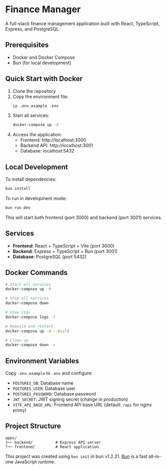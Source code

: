 # Finance Manager

A full-stack finance management application built with React, TypeScript, Express, and PostgreSQL.

## Prerequisites

- Docker and Docker Compose
- Bun (for local development)

## Quick Start with Docker

1. Clone the repository
2. Copy the environment file:
   ```bash
   cp .env.example .env
   ```
3. Start all services:
   ```bash
   docker-compose up -d
   ```
4. Access the application:
   - Frontend: http://localhost:3000
   - Backend API: http://localhost:3001
   - Database: localhost:5432

## Local Development

To install dependencies:

```bash
bun install
```

To run in development mode:

```bash
bun run dev
```

This will start both frontend (port 3000) and backend (port 3001) services.

## Services

- **Frontend**: React + TypeScript + Vite (port 3000)
- **Backend**: Express + TypeScript + Bun (port 3001)
- **Database**: PostgreSQL (port 5432)

## Docker Commands

```bash
# Start all services
docker-compose up -d

# Stop all services
docker-compose down

# View logs
docker-compose logs -f

# Rebuild and restart
docker-compose up -d --build

# Clean up
docker-compose down -v
```

## Environment Variables

Copy `.env.example` to `.env` and configure:

- `POSTGRES_DB`: Database name
- `POSTGRES_USER`: Database user
- `POSTGRES_PASSWORD`: Database password
- `JWT_SECRET`: JWT signing secret (change in production)
- `VITE_API_BASE_URL`: Frontend API base URL (default: `/api` for nginx proxy)

## Project Structure

```
apps/
├── backend/          # Express API server
└── frontend/         # React application
```

This project was created using `bun init` in bun v1.2.21. [Bun](https://bun.com) is a fast all-in-one JavaScript runtime.
